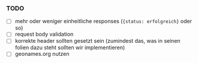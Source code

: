 ### TODO
- [ ] mehr oder weniger einheitliche responses (`{status: erfolgreich}` oder so)
- [ ] request body validation
- [ ] korrekte header sollten gesetzt sein (zumindest das, was in seinen folien dazu steht sollten wir implementieren)
- [ ] geonames.org nutzen

